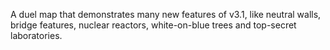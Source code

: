 A duel map that demonstrates many new features of v3.1, like neutral walls, bridge features, nuclear reactors, white-on-blue trees and top-secret laboratories. 

